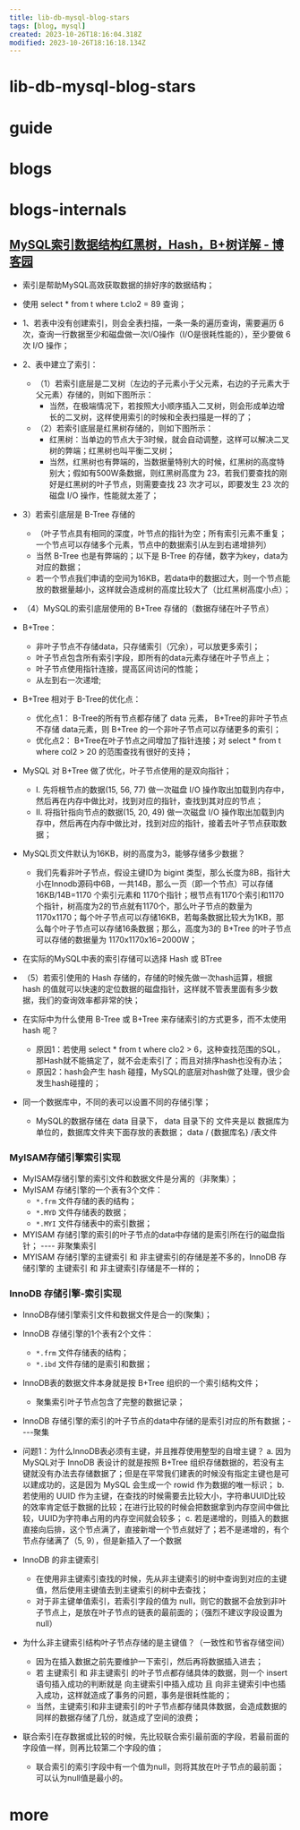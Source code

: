 ```yaml
---
title: lib-db-mysql-blog-stars
tags: [blog, mysql]
created: 2023-10-26T18:16:04.318Z
modified: 2023-10-26T18:16:18.134Z
---
```


# lib-db-mysql-blog-stars

# guide

# blogs

# blogs-internals

## [MySQL索引数据结构红黑树，Hash，B+树详解 - 博客园](https://www.cnblogs.com/yufeng218/p/12465694.html)

- 索引是帮助MySQL高效获取数据的排好序的数据结构；
- 使用 select * from t where t.clo2 = 89 查询；
- 1、若表中没有创建索引，则会全表扫描，一条一条的遍历查询，需要遍历 6 次，查询一行数据至少和磁盘做一次I/O操作（I/O是很耗性能的），至少要做 6 次 I/O 操作；
- 2、表中建立了索引：
  - （1）若索引底层是二叉树（左边的子元素小于父元素，右边的子元素大于父元素）存储的，则如下图所示：
    - 当然，在极端情况下，若按照大小顺序插入二叉树，则会形成单边增长的二叉树，这样使用索引的时候和全表扫描是一样的了；
  - （2）若索引底层是红黑树存储的，则如下图所示：
    - 红黑树：当单边的节点大于3时候，就会自动调整，这样可以解决二叉树的弊端；红黑树也叫平衡二叉树；
    - 当然，红黑树也有弊端的，当数据量特别大的时候，红黑树的高度特别大；假如有500W条数据，则红黑树高度为 23，若我们要查找的刚好是红黑树的叶子节点，则需要查找 23 次才可以，即要发生 23 次的磁盘 I/O 操作，性能就太差了；
- 3）若索引底层是 B-Tree 存储的
  - （叶子节点具有相同的深度，叶节点的指针为空；所有索引元素不重复；一个节点可以存储多个元素，节点中的数据索引从左到右递增排列）
  - 当然 B-Tree 也是有弊端的；以下是 B-Tree 的存储，数字为key，data为对应的数据；
  - 若一个节点我们申请的空间为16KB，若data中的数据过大，则一个节点能放的数据量越小，这样就会造成树的高度比较大了（比红黑树高度小点）；
- （4）MySQL的索引底层使用的 B+Tree 存储的（数据存储在叶子节点）
- B+Tree：
  - 非叶子节点不存储data，只存储索引（冗余），可以放更多索引；
  - 叶子节点包含所有索引字段，即所有的data元素存储在叶子节点上；
  - 叶子节点使用指针连接，提高区间访问的性能；
  - 从左到右一次递增; 
- B+Tree 相对于 B-Tree的优化点：
  - 优化点1： B-Tree的所有节点都存储了 data 元素， B+Tree的非叶子节点不存储 data元素，则 B+Tree 的一个非叶子节点可以存储更多的索引；
  - 优化点2： B+Tree在叶子节点之间增加了指针连接；对 select * from t where col2 > 20 的范围查找有很好的支持；
- MySQL 对 B+Tree 做了优化，叶子节点使用的是双向指针；  
  - I. 先将根节点的数据(15, 56, 77) 做一次磁盘 I/O 操作取出加载到内存中，然后再在内存中做比对，找到对应的指针，查找到其对应的节点；
  - II. 将指针指向节点的数据(15, 20, 49) 做一次磁盘 I/O 操作取出加载到内存中，然后再在内存中做比对，找到对应的指针，接着去叶子节点获取数据；

- MySQL页文件默认为16KB，树的高度为3，能够存储多少数据？
  - 我们先看非叶子节点，假设主键ID为 bigint 类型，那么长度为8B，指针大小在Innodb源码中6B，一共14B，那么一页（即一个节点）可以存储  16KB/14B=1170 个索引元素和 1170个指针；根节点有1170个索引和1170个指针，树高度为2的节点就有1170个，那么叶子节点的数量为 1170x1170；每个叶子节点可以存储16KB，若每条数据比较大为1KB，那么每个叶子节点可以存储16条数据；那么，高度为3的 B+Tree 的叶子节点可以存储的数据量为 1170x1170x16=2000W；

- 在实际的MySQL中表的索引存储可以选择 Hash 或 BTree

- （5）若索引使用的 Hash 存储的，存储的时候先做一次hash运算，根据 hash 的值就可以快速的定位数据的磁盘指针，这样就不管表里面有多少数据，我们的查询效率都非常的快；
- 在实际中为什么使用 B-Tree 或 B+Tree 来存储索引的方式更多，而不太使用 hash 呢？
  - 原因1：若使用 select * from t where clo2 > 6，这种查找范围的SQL，那Hash就不能搞定了，就不会走索引了；而且对排序hash也没有办法；
  - 原因2：hash会产生 hash 碰撞，MySQL的底层对hash做了处理，很少会发生hash碰撞的；

- 同一个数据库中，不同的表可以设置不同的存储引擎；
  - MySQL的数据存储在 data 目录下， data 目录下的 文件夹是以 数据库为单位的，数据库文件夹下面存放的表数据；  data / {数据库名} /表文件

### MyISAM存储引擎索引实现

- MyISAM存储引擎的索引文件和数据文件是分离的（非聚集）；
- MyISAM 存储引擎的一个表有3个文件：  
  - `*.frm` 文件存储的表的结构； 
  - `*.MYD` 文件存储表的数据； 
  - `*.MYI` 文件存储表中的索引数据；
- MYISAM 存储引擎的索引的叶子节点的data中存储的是索引所在行的磁盘指针； ---- 非聚集索引
- MYISAM 存储引擎的主键索引 和 非主键索引的存储是差不多的，InnoDB 存储引擎的 主键索引 和 非主键索引存储是不一样的；

### InnoDB 存储引擎-索引实现

- InnoDB存储引擎索引文件和数据文件是合一的(聚集)；
- InnoDB 存储引擎的1个表有2个文件：  
  - `*.frm` 文件存储表的结构； 
  - `*.ibd` 文件存储的是索引和数据；
- InnoDB表的数据文件本身就是按 B+Tree 组织的一个索引结构文件；
  - 聚集索引叶子节点包含了完整的数据记录；
- InnoDB 存储引擎的索引的叶子节点的data中存储的是索引对应的所有数据；----聚集

- 问题1：为什么InnoDB表必须有主键，并且推荐使用整型的自增主键？
  a. 因为 MySQL对于 InnoDB 表设计的就是按照 B+Tree 组织存储数据的，若没有主键就没有办法去存储数据了；但是在平常我们建表的时候没有指定主键也是可以建成功的，这是因为 MySQL 会生成一个 rowid 作为数据的唯一标识；
  b. 若使用的 UUID 作为主键，在查找的时候需要去比较大小，字符串UUID比较的效率肯定低于数据的比较；在进行比较的时候会把数据拿到内存空间中做比较，UUID为字符串占用的内存空间就会较多；
  c. 若是递增的，则插入的数据直接向后排，这个节点满了，直接新增一个节点就好了；若不是递增的，有个节点存储满了（5, 9），但是新插入了一个数据

- InnoDB 的非主键索引
  - 在使用非主键索引查找的时候，先从非主键索引的树中查询到对应的主键值，然后使用主键值去到主键索引的树中去查找；
  - 对于非主键单值索引，若索引字段的值为 null，则它的数据不会放到非叶子节点上，是放在叶子节点的链表的最前面的；（强烈不建议字段设置为null）

- 为什么非主键索引结构叶子节点存储的是主键值？（一致性和节省存储空间）
  - 因为在插入数据之前先要维护一下索引，然后再将数据插入进去；
  - 若 主键索引 和 非主键索引 的叶子节点都存储具体的数据，则一个 insert 语句插入成功的判断就是 向主键索引中插入成功 且 向非主键索引中也插入成功，这样就造成了事务的问题，事务是很耗性能的；
  - 当然，主键索引和非主键索引的叶子节点都存储具体数据，会造成数据的同样的数据存储了几份，就造成了空间的浪费；

- 联合索引在存数据或比较的时候，先比较联合索引最前面的字段，若最前面的字段值一样，则再比较第二个字段的值；
  - 联合索引的索引字段中有一个值为null，则将其放在叶子节点的最前面；可以认为null值是最小的。
# more
